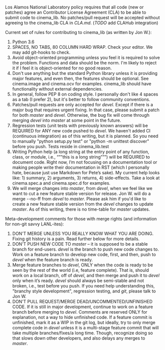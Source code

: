 Los Alamos National Laboratory policy requires that all code (new or patches) 
agree an Contributor License Agreement (CLA) to be able to submit code to 
cinema_lib. No patches/pull request will be accepted without agreeing to the
cinema_lib CLA in *CLA.md*. (*TODO* add CLAHub integration)

Current set of rules for contributing to cinema_lib (as written by Jon W.):
1. Python 3.6 
2. SPACES, NO TABS, 80 COLUMN HARD WRAP. Check your editor. We may add 
   git-hooks to check.
3. Avoid object-oriented programming unless you feel it is required to solve
   the problem. Functions and data should be the norm. I'm likely to reject
   it if I feel it is object-oriented for no good reason.
4. Don't use anything but the standard Python library unless it is providing
   major features, and even then, the features should be optional. See
   cinema.image and cinema.ocv for examples. cinema_lib should have 
   functionality without external dependencies.
5. In general, follow PEP 8 on coding style. I personally don't like 4 spaces
   as a tab (I prefer 2), but it's better to follow community conventions.
6. Patches/pull requests are only accepted for *devel*. Except if there is a 
   major bug that requires urgent fixing. In that case, please submit a patch
   for both *master* and *devel*. Otherwise, the bug fix will come through
   merging *devel* into *master* at some point in the future.
7. Regression tests (unit tests with previously known answers) will be REQUIRED
   for ANY new code pushed to *devel*. We haven't added CI (continuous 
   integration) as of this writing, but it is planned. So you need to manually
   "python setup.py test" or "python -m unittest discover" before you push. 
   Tests reside in cinema_lib.test
8. Writing Python help (a long string at the entry point of any function,
   class, or module, i.e., “””this is a long string”””) will be REQUIRED to
   document code. Right now, I’m not focusing on a documentation tool or making
   people write their documentation in RST (which I personally hate, because
   just use Markdown for Pete’s sake). My current help looks like: 1) summary, 
   2) arguments, 3) returns, 4) side-effects. Take a look at cinema.spec.a 
   and cinema.spec.d for examples.
9. We will merge changes into *master*, from *devel*, when we feel like we 
   want to cut a new feature stable version for release. Jon W. will do a 
   merge --no-ff from *devel* to *master*. Please ask him if you'd like to 
   create a new feature stable version from the *devel* changes to update 
   *master*. As of this writing, there is no time-table for *master* updates.

Meta-development comments for those with merge rights (and information
for non-git savvy LANL-ites):
1. DON'T MERGE UNLESS YOU REALLY KNOW WHAT YOU ARE DOING. Fixing git history
   is a pain. Read further below for more details.
2. DON'T PUSH NEW CODE TO *master* – it is supposed to be a stable branch for 
   end-users. *devel* is the branch to push new code changes to. Work on
   a feature branch to develop new code, first, and then, push to *devel* when 
   the feature branch is ready. 
3. Merge feature branches to *devel*, ONLY when the code is ready to be seen by 
   the rest of the world (i.e, feature complete). That is, should work on a 
   local branch, off of *devel*, and then merge and push it to *devel* only 
   when it’s ready. *devel* should always be semi-stable and not broken, 
   i.e., test before you push. If you need help understanding this, "branchy 
   style development", regression testing, and *git*, please talk to Jon W. 
4. DON'T PULL REQUEST/MERGE DEAD/UNCOMMENTED/UNFINISHED CODE. If it is 
   still in major development, continue to work on a feature branch before 
   merging to *devel*. Comments are reserved ONLY for explanation, not a way to 
   hide unfinished code. If a feature commit is unfinished, mark it as a WIP in 
   the git log, but ideally, try to only merge complete code in *devel* unless 
   it is a multi-stage feature commit that will take multiple branches/fixes/a 
   long time. Though, recognize doing so that slows down other developers, and
   also delays any merges to *master*.

